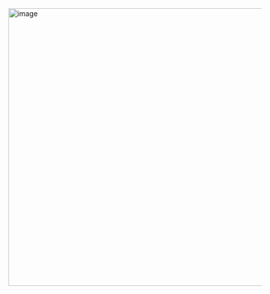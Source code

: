 <img width="553" alt="image" src="https://github.com/user-attachments/assets/935c222b-1c99-4e47-bb46-220dcf82d3ed" />
